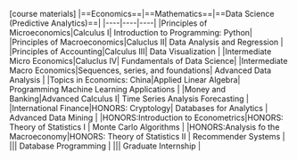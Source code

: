 [course materials]
|==Economics==|==Mathematics==|==Data Science (Predictive Analytics)==|
|----|----|----|
|Principles of Microeconomics|Calculus I| Introduction to Programming: Python|
|Principles of Macroeconomics|Caluclus II| Data Analysis and Regression |
|Principles of Accounting|Calculus III| Data Visualization |
|Intermediate Micro Economics|Caluclus IV| Fundamentals of Data Science| 
|Intermediate Macro Economics|Sequences, series, and foundations| Advanced Data Analysis |
|Topics in Economics: China|Applied Linear Algebra| Programming Machine Learning Applications |
|Money and Banking|Advanced Calculus I| Time Series Analysis Forecasting |
|International Finance|HONORS: Cryptology| Databases for Analytics | Advanced Data Mining |
|HONORS:Introduction to Econometrics|HONORS: Theory of Statistics I | Monte Carlo Algorithms |
|HONORS:Analysis fo the Macroeconomy|HONORS: Theory of Statistics II | Recommender Systems |
||| Database Programming |
||| Graduate Internship |
 
